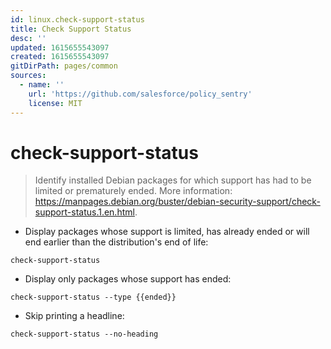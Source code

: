```yaml
---
id: linux.check-support-status
title: Check Support Status
desc: ''
updated: 1615655543097
created: 1615655543097
gitDirPath: pages/common
sources:
  - name: ''
    url: 'https://github.com/salesforce/policy_sentry'
    license: MIT
---
```

# check-support-status

> Identify installed Debian packages for which support has had to be limited or prematurely ended.
> More information: <https://manpages.debian.org/buster/debian-security-support/check-support-status.1.en.html>.

- Display packages whose support is limited, has already ended or will end earlier than the distribution's end of life:

`check-support-status`

- Display only packages whose support has ended:

`check-support-status --type {{ended}}`

- Skip printing a headline:

`check-support-status --no-heading`

